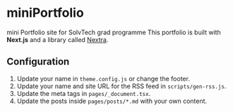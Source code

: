 # miniPortfolio

mini Portfolio site for SolvTech grad programme
This portfolio is built with **Next.js** and a library called [Nextra](https://nextra.vercel.app/).




## Configuration

1. Update your name in `theme.config.js` or change the footer.
1. Update your name and site URL for the RSS feed in `scripts/gen-rss.js`.
1. Update the meta tags in `pages/_document.tsx`.
1. Update the posts inside `pages/posts/*.md` with your own content.
